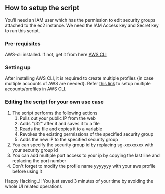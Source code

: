 ## How to setup the script

You’ll need an IAM user which has the permission to edit security groups attached to the ec2 instance. We need the IAM Access key and Secret key to run this script. 

### Pre-requisites
AWS-cli installed. If not, get it from here [AWS CLI](https://aws.amazon.com/cli/)

### Setting up
After installing AWS CLI, it is required to create multiple profiles {in case multiple accounts of AWS are needed}. Refer [this link](https://stackoverflow.com/questions/593334/how-to-use-multiple-aws-accounts-from-the-command-line) to setup multiple accounts/profiles in AWS CLI.

### Editing the script for your own use case

1. The script performs the following actions
	1. Pulls out your public IP from the web
	2. Adds "/32" after it and saves it to a file
	3. Reads the file and copies it to a variable
	4. Revokes the existing permissions of the specified security group
	5. Adds the new IP to the specified security group
2. You can specify the security group id by replacing sg-xxxxxxxx with your security group id
3. You can add multiple port access to your ip by copying the last line and replacing the port number
4. Don't forget to modify the profile name yyyyyyy with your aws profile before using it

Happy Hacking..!! You just saved 3 minutes of your time by avoiding the whole UI related operations
